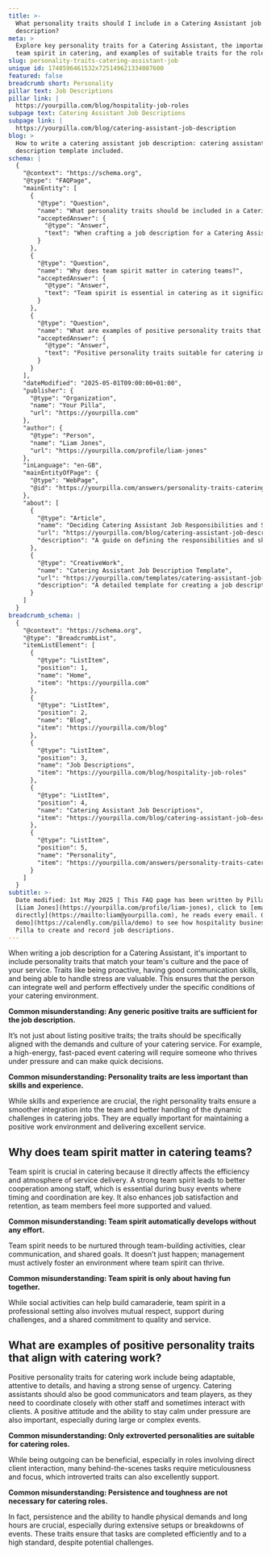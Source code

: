 ```yaml
---
title: >-
  What personality traits should I include in a Catering Assistant job
  description?
meta: >
  Explore key personality traits for a Catering Assistant, the importance of
  team spirit in catering, and examples of suitable traits for the role.
slug: personality-traits-catering-assistant-job
unique id: 1748596461532x725149621334087600
featured: false
breadcrumb short: Personality
pillar text: Job Descriptions
pillar link: |
  https://yourpilla.com/blog/hospitality-job-roles
subpage text: Catering Assistant Job Descriptions
subpage link: |
  https://yourpilla.com/blog/catering-assistant-job-description
blog: >
  How to write a catering assistant job description: catering assistant job
  description template included.
schema: |
  {
    "@context": "https://schema.org",
    "@type": "FAQPage",
    "mainEntity": [
      {
        "@type": "Question",
        "name": "What personality traits should be included in a Catering Assistant job description?",
        "acceptedAnswer": {
          "@type": "Answer",
          "text": "When crafting a job description for a Catering Assistant, include personality traits that align with your team's culture and the pace of your service. Traits such as proactivity, good communication skills, and the ability to handle stress are valuable. These traits ensure the candidate can integrate well and perform effectively in your specific catering environment."
        }
      },
      {
        "@type": "Question",
        "name": "Why does team spirit matter in catering teams?",
        "acceptedAnswer": {
          "@type": "Answer",
          "text": "Team spirit is essential in catering as it significantly affects service delivery efficiency and atmosphere. A strong team spirit fosters better cooperation among staff, crucial during busy events where timing and coordination are vital. It also enhances job satisfaction and retention, as team members feel more supported and valued."
        }
      },
      {
        "@type": "Question",
        "name": "What are examples of positive personality traits that align with catering work?",
        "acceptedAnswer": {
          "@type": "Answer",
          "text": "Positive personality traits suitable for catering include adaptability, attention to details, and a strong sense of urgency. Catering assistants should be effective communicators and team players, capable of closely coordinating with staff and sometimes interacting with clients. A positive attitude and calmness under pressure are also crucial, especially during large or complex events."
        }
      }
    ],
    "dateModified": "2025-05-01T09:00:00+01:00",
    "publisher": {
      "@type": "Organization",
      "name": "Your Pilla",
      "url": "https://yourpilla.com"
    },
    "author": {
      "@type": "Person",
      "name": "Liam Jones",
      "url": "https://yourpilla.com/profile/liam-jones"
    },
    "inLanguage": "en-GB",
    "mainEntityOfPage": {
      "@type": "WebPage",
      "@id": "https://yourpilla.com/answers/personality-traits-catering-assistant-job"
    },
    "about": [
      {
        "@type": "Article",
        "name": "Deciding Catering Assistant Job Responsibilities and Skills",
        "url": "https://yourpilla.com/blog/catering-assistant-job-description",
        "description": "A guide on defining the responsibilities and skills needed from a Catering Assistant."
      },
      {
        "@type": "CreativeWork",
        "name": "Catering Assistant Job Description Template",
        "url": "https://yourpilla.com/templates/catering-assistant-job-description",
        "description": "A detailed template for creating a job description for a Catering Assistant position."
      }
    ]
  }
breadcrumb_schema: |
  {
    "@context": "https://schema.org",
    "@type": "BreadcrumbList",
    "itemListElement": [
      {
        "@type": "ListItem",
        "position": 1,
        "name": "Home",
        "item": "https://yourpilla.com"
      },
      {
        "@type": "ListItem",
        "position": 2,
        "name": "Blog",
        "item": "https://yourpilla.com/blog"
      },
      {
        "@type": "ListItem",
        "position": 3,
        "name": "Job Descriptions",
        "item": "https://yourpilla.com/blog/hospitality-job-roles"
      },
      {
        "@type": "ListItem",
        "position": 4,
        "name": "Catering Assistant Job Descriptions",
        "item": "https://yourpilla.com/blog/catering-assistant-job-description"
      },
      {
        "@type": "ListItem",
        "position": 5,
        "name": "Personality",
        "item": "https://yourpilla.com/answers/personality-traits-catering-assistant-job"
      }
    ]
  }
subtitle: >-
  Date modified: 1st May 2025 | This FAQ page has been written by Pilla Founder,
  [Liam Jones](https://yourpilla.com/profile/liam-jones), click to [email Liam
  directly](https://mailto:liam@yourpilla.com), he reads every email. Or [book a
  demo](https://calendly.com/pilla/demo) to see how hospitality businesses use
  Pilla to create and record job descriptions.
---
```

When writing a job description for a Catering Assistant, it's important to include personality traits that match your team's culture and the pace of your service. Traits like being proactive, having good communication skills, and being able to handle stress are valuable. This ensures that the person can integrate well and perform effectively under the specific conditions of your catering environment.

**Common misunderstanding: Any generic positive traits are sufficient for the job description.**

It’s not just about listing positive traits; the traits should be specifically aligned with the demands and culture of your catering service. For example, a high-energy, fast-paced event catering will require someone who thrives under pressure and can make quick decisions.

**Common misunderstanding: Personality traits are less important than skills and experience.**

While skills and experience are crucial, the right personality traits ensure a smoother integration into the team and better handling of the dynamic challenges in catering jobs. They are equally important for maintaining a positive work environment and delivering excellent service.

## Why does team spirit matter in catering teams?

Team spirit is crucial in catering because it directly affects the efficiency and atmosphere of service delivery. A strong team spirit leads to better cooperation among staff, which is essential during busy events where timing and coordination are key. It also enhances job satisfaction and retention, as team members feel more supported and valued.

**Common misunderstanding: Team spirit automatically develops without any effort.**

Team spirit needs to be nurtured through team-building activities, clear communication, and shared goals. It doesn’t just happen; management must actively foster an environment where team spirit can thrive.

**Common misunderstanding: Team spirit is only about having fun together.**

While social activities can help build camaraderie, team spirit in a professional setting also involves mutual respect, support during challenges, and a shared commitment to quality and service.

## What are examples of positive personality traits that align with catering work?

Positive personality traits for catering work include being adaptable, attentive to details, and having a strong sense of urgency. Catering assistants should also be good communicators and team players, as they need to coordinate closely with other staff and sometimes interact with clients. A positive attitude and the ability to stay calm under pressure are also important, especially during large or complex events.

**Common misunderstanding: Only extroverted personalities are suitable for catering roles.**

While being outgoing can be beneficial, especially in roles involving direct client interaction, many behind-the-scenes tasks require meticulousness and focus, which introverted traits can also excellently support.

**Common misunderstanding: Persistence and toughness are not necessary for catering roles.**

In fact, persistence and the ability to handle physical demands and long hours are crucial, especially during extensive setups or breakdowns of events. These traits ensure that tasks are completed efficiently and to a high standard, despite potential challenges.
